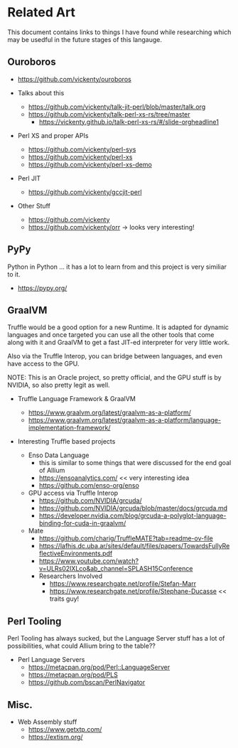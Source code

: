 <!----------------------------------------------------------------------------->
# Related Art
<!----------------------------------------------------------------------------->

This document contains links to things I have found while researching which may
be usedful in the future stages of this langauge.

<!----------------------------------------------------------------------------->
## Ouroboros
<!----------------------------------------------------------------------------->

- https://github.com/vickenty/ouroboros

- Talks about this
    - https://github.com/vickenty/talk-jit-perl/blob/master/talk.org
    - https://github.com/vickenty/talk-perl-xs-rs/tree/master
        - https://vickenty.github.io/talk-perl-xs-rs/#/slide-orgheadline1

- Perl XS and proper APIs
    - https://github.com/vickenty/perl-sys
    - https://github.com/vickenty/perl-xs
    - https://github.com/vickenty/perl-xs-demo

- Perl JIT
    - https://github.com/vickenty/gccjit-perl

- Other Stuff
    - https://github.com/vickenty
    - https://github.com/vickenty/orr  -> looks very interesting!


<!----------------------------------------------------------------------------->
## PyPy
<!----------------------------------------------------------------------------->

Python in Python ... it has a lot to learn from and this project is very
similiar to it.

- https://pypy.org/

<!----------------------------------------------------------------------------->
## GraalVM
<!----------------------------------------------------------------------------->

Truffle would be a good option for a new Runtime. It is adapted for dynamic
languages and once targeted you can use all the other tools that come along
with it and GraalVM to get a fast JIT-ed interpreter for very little work.

Also via the Truffle Interop, you can bridge between languages, and even have
access to the GPU.

NOTE: This is an Oracle project, so pretty official, and the GPU stuff is
by NVIDIA, so also pretty legit as well.

- Truffle Language Framework & GraalVM
    - https://www.graalvm.org/latest/graalvm-as-a-platform/
    - https://www.graalvm.org/latest/graalvm-as-a-platform/language-implementation-framework/

- Interesting Truffle based projects
    - Enso Data Language
        - this is similar to some things that were discussed for the end goal of Allium
        - https://ensoanalytics.com/ << very interesting idea
        - https://github.com/enso-org/enso
    - GPU access via Truffle Interop
        - https://github.com/NVIDIA/grcuda/
        - https://github.com/NVIDIA/grcuda/blob/master/docs/grcuda.md
        - https://developer.nvidia.com/blog/grcuda-a-polyglot-language-binding-for-cuda-in-graalvm/
    - Mate
        - https://github.com/charig/TruffleMATE?tab=readme-ov-file
        - https://lafhis.dc.uba.ar/sites/default/files/papers/TowardsFullyReflectiveEnvironments.pdf
        - https://www.youtube.com/watch?v=ULRs02IXLco&ab_channel=SPLASH15Conference
        - Researchers Involved
            - https://www.researchgate.net/profile/Stefan-Marr
            - https://www.researchgate.net/profile/Stephane-Ducasse << traits guy!


<!----------------------------------------------------------------------------->
## Perl Tooling
<!----------------------------------------------------------------------------->

Perl Tooling has always sucked, but the Language Server stuff has a lot of
possibilities, what could Allium bring to the table??

- Perl Language Servers
    - https://metacpan.org/pod/Perl::LanguageServer
    - https://metacpan.org/pod/PLS
    - https://github.com/bscan/PerlNavigator



<!----------------------------------------------------------------------------->
## Misc.
<!----------------------------------------------------------------------------->

- Web Assembly stuff
    - https://www.getxtp.com/
    - https://extism.org/

<!----------------------------------------------------------------------------->

